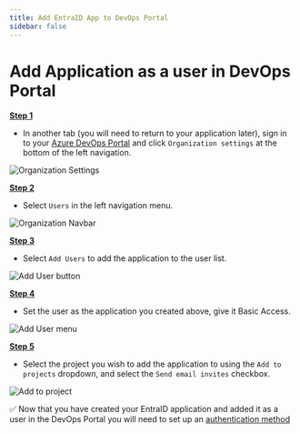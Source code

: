 ```yaml
---
title: Add EntraID App to DevOps Portal
sidebar: false
---
```

# Add Application as a user in DevOps Portal

<u>**Step 1**</u>

- In another tab (you will need to return to your application later), sign in to your [Azure DevOps Portal](https://dev.azure.com) and click `Organization settings` at the bottom of the left navigation.

![Organization Settings](./assets/azure_devops_organization_settings.png)

<u>**Step 2**</u>

- Select `Users` in the left navigation menu.

![Organization Navbar](./assets/azure_devops_user_nav.png)

<u>**Step 3**</u>

- Select `Add Users` to add the application to the user list.

![Add User button](./assets/azure_devops_add_user_button.png)

<u>**Step 4**</u>

- Set the user as the application you created above, give it Basic Access.

![Add User menu](./assets/azure_devops_add_user_menu.png)

<u>**Step 5**</u>

- Select the project you wish to add the application to using the `Add to projects` dropdown, and select the `Send email invites` checkbox.

![Add to project](./assets/azure_devops_assign_to_project.png)

✅ Now that you have created your EntraID application and added it as a user in the DevOps Portal you will need to set up an [authentication method](/how-tos/datacoves/authenticate_azure_devops.md)
